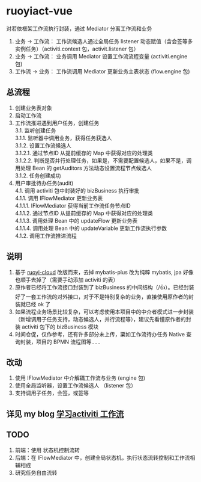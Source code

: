 # ruoyiact-vue
对若依框架工作流执行封装，通过 Mediator 分离工作流和业务
1. 业务 -> 工作流： 工作流候选人通过全局任务 listener 动态赋值（含会签等多实例任务）（activiti.context 包，activit.listener 包）
2. 业务 -> 工作流： 业务调用 Mediator 设置工作流流程变量 (activiti.engine 包)
3. 工作流 -> 业务： 工作流调用 Mediator 更新业务主表状态 (flow.engine 包)

## 总流程
1. 创建业务表对象  
2. 启动工作流  
3. 工作流推进遇到用户任务，创建任务  
	3.1. 监听创建任务  
		3.1.1. 监听器中调用业务，获得任务获选人  
		3.1.2. 设置工作流候选人  
			3.1.2.1. 通过节点ID 从提前缓存的 Map 中获得对应的处理类  
			3.1.2.2. 判断是否并行处理任务，如果是，不需要配置候选人，如果不是，调用处理 Bean 的 getAuditors 方法动态设置流程节点候选人  
		3.1.2. 任务创建成功  
4. 用户审批待办任务(audit)  
	4.1. 调用 activiti 包中封装好的 bizBusiness 执行审批  
		4.1.1. 调用 IFlowMediator 更新业务表  
			4.1.1.1. IFlowMediator 获得当前工作流任务节点ID  
			4.1.1.2. 通过节点ID 从提前缓存的 Map 中获得对应的处理类  
			4.1.1.3. 调用处理 Bean 中的 updateFlow 更新业务表  
			4.1.1.4. 调用处理 Bean 中的 updateVariable 更新工作流执行参数  
		4.1.2. 调用工作流推进流程  

## 说明
1. 基于 [ruoyi-cloud](https://gitee.com/zhangmrit/ruoyi-cloud) 改版而来，去掉 mybatis-plus 改为纯粹 mybatis, jpa 好像也顺手去掉了（需要手动添加 activiti 的表）
2. 原作者已经将工作流接口封装到了 bizBusiness 的中间结构（/👍）。已经封装好了一套工作流的对外接口，对于不是特别复杂的业务，直接使用原作者的封装就已经 ok 了
3. 如果流程业务场景比较复杂，可以考虑使用本项目中的中介者模式进一步封装（新增调用子任务支持，动态候选人，并行流程等），建议先看懂原作者的封装 activiti 包下的 bizBusiness 模块
4. 时间仓促，仅作参考，还有许多部分未上传，栗如工作流待办任务 Native 查询封装，项目的 BPMN 流程图等……
## 改动
1. 使用 IFlowMediator 中介解耦工作流与业务 (engine 包)
2. 使用全局监听器，设置工作流候选人 （listener 包）
3. 支持调用子任务，会签，或签等

## 详见 my blog [学习activiti 工作流](https://blog.csdn.net/u012296499/article/details/108602127)

## TODO
1. 前端：使用 状态机控制流转
2. 后端：在 IFlowMediator 中，创建全局状态机，执行状态流转控制和工作流相辅相成
3. 研究任务自由流转
